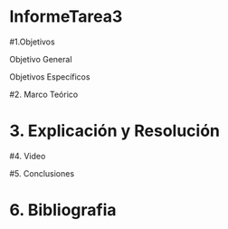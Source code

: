 # InformeTarea3

#1.Objetivos

Objetivo General 




Objetivos  Específicos 


#2. Marco Teórico



# 3. Explicación y Resolución

#4. Video


#5. Conclusiones


# 6. Bibliografia 
